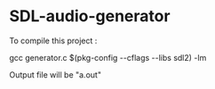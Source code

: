 # SDL-audio-generator

To compile this project :

gcc generator.c $(pkg-config --cflags --libs sdl2) -lm

Output file will be "a.out"


